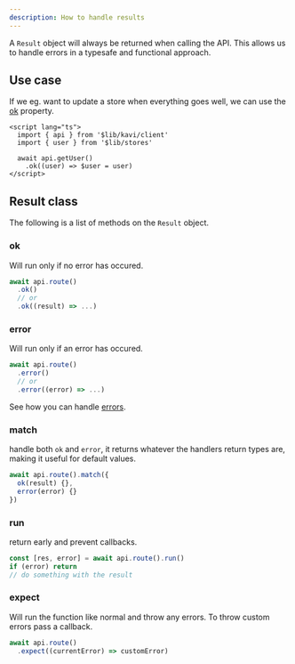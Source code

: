 ```yaml
---
description: How to handle results
---
```


A `Result` object will always be returned when calling the API. This allows us to handle errors in a typesafe and functional approach.

## Use case
If we eg. want to update a store when everything goes well, we can use the [ok](#ok) property. 
```svelte file=+page.svelte
<script lang="ts">
  import { api } from '$lib/kavi/client'
  import { user } from '$lib/stores'

  await api.getUser()
    .ok((user) => $user = user)
</script>
```

## Result class
The following is a list of methods on the `Result` object.

### ok
Will run only if no error has occured.
```ts
await api.route()
  .ok()
  // or
  .ok((result) => ...)
```

### error
Will run only if an error has occured.
```ts
await api.route()
  .error()
  // or
  .error((error) => ...)
```
See how you can handle [errors](/docs/handling-results/errors).

### match
handle both `ok` and `error`, it returns whatever the handlers return types are, making it useful for default values.
```ts
await api.route().match({
  ok(result) {},
  error(error) {}
})
```

### run
return early and prevent callbacks.
```ts
const [res, error] = await api.route().run()
if (error) return
// do something with the result
```

### expect
Will run the function like normal and throw any errors. To throw custom errors pass a callback.
```ts
await api.route()
  .expect((currentError) => customError)
```